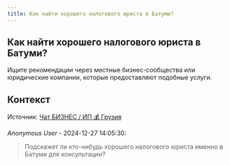 ```yaml
---
title: Как найти хорошего налогового юриста в Батуми?
---
```


## Как найти хорошего налогового юриста в Батуми?

Ищите рекомендации через местные бизнес-сообщества или юридические компании, которые предоставляют подобные услуги.

## Контекст

Источник: [Чат БИЗНЕС / ИП 💰 Грузия](https://t.me/ip_ge)

_Anonymous User_ - 2024-12-27 14:05:30:

> Подскажет ли кто-нибудь хорошего налогового юриста именно в Батуми для консультации?
